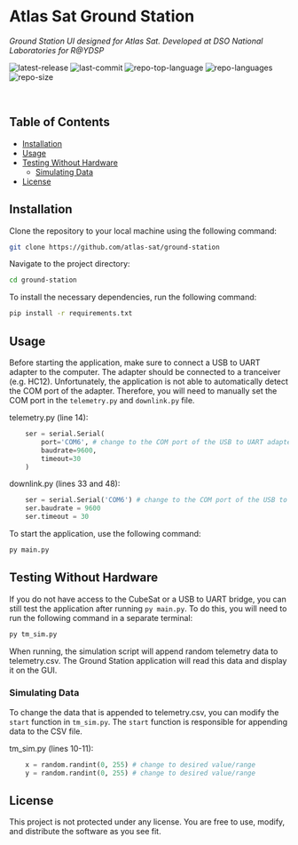 <div align="left" style="position: relative;">
<h1>Atlas Sat Ground Station</h1>
<p align="left">
    <em>Ground Station UI designed for Atlas Sat. Developed at DSO National Laboratories for R@YDSP</em>
</p>
<p align="left">
    <!--Latest Release Version-->
    <img src="https://img.shields.io/github/v/release/atlas-sat/ground-station?style=default&logo=github&logoColor=white&color=0080ff" alt="latest-release">
    <img src="https://img.shields.io/github/last-commit/atlas-sat/ground-station?style=default&logo=git&logoColor=white&color=0080ff" alt="last-commit">
    <img src="https://img.shields.io/github/languages/top/atlas-sat/ground-station?style=default&color=0080ff" alt="repo-top-language">
    <img src="https://img.shields.io/github/languages/count/atlas-sat/ground-station?style=default&color=0080ff" alt="repo-languages">
    <img src="https://img.shields.io/github/repo-size/atlas-sat/ground-station?style=default&color=0080ff" alt="repo-size">
</p>

<!-- insert logo here -->

</div>
<br clear="right">


## Table of Contents

- [Installation](#installation)
- [Usage](#usage)
- [Testing Without Hardware](#testing-without-hardware)
  - [Simulating Data](#simulating-data)
- [License](#license)

## Installation

Clone the repository to your local machine using the following command:

```bash
git clone https://github.com/atlas-sat/ground-station
```

Navigate to the project directory:

```bash
cd ground-station
```

To install the necessary dependencies, run the following command:

```bash
pip install -r requirements.txt
```

## Usage

Before starting the application, make sure to connect a USB to UART adapter to the computer. The adapter should be connected to a tranceiver (e.g. HC12).
Unfortunately, the application is not able to automatically detect the COM port of the adapter. Therefore, you will need to manually set the COM port in the `telemetry.py` and `downlink.py` file.

telemetry.py (line 14):
```python
    ser = serial.Serial(
        port='COM6', # change to the COM port of the USB to UART adapter
        baudrate=9600,
        timeout=30
    )
```

downlink.py (lines 33 and 48):
```python
    ser = serial.Serial('COM6') # change to the COM port of the USB to UART adapter
    ser.baudrate = 9600
    ser.timeout = 30
```

To start the application, use the following command:

```bash
py main.py
```

## Testing Without Hardware

If you do not have access to the CubeSat or a USB to UART bridge, you can still test the application after running `py main.py`. To do this, you will need to run the following command in a separate terminal:

```bash
py tm_sim.py
```

When running, the simulation script will append random telemetry data to telemetry.csv. The Ground Station application will read this data and display it on the GUI.

### Simulating Data

To change the data that is appended to telemetry.csv, you can modify the `start` function in `tm_sim.py`. The `start` function is responsible for appending data to the CSV file.

tm_sim.py (lines 10-11):
```python
    x = random.randint(0, 255) # change to desired value/range
    y = random.randint(0, 255) # change to desired value/range
```

## License

This project is not protected under any license. You are free to use, modify, and distribute the software as you see fit.
